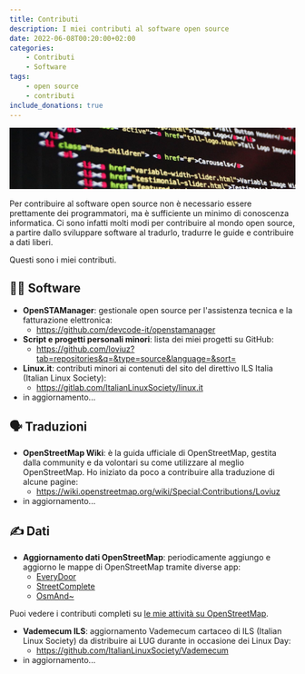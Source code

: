 ```yaml
---
title: Contributi
description: I miei contributi al software open source
date: 2022-06-08T00:20:00+02:00
categories:
    - Contributi
    - Software
tags:
    - open source
    - contributi
include_donations: true
---
```


![Contributi](code-g625f41d23_1280.jpg)

Per contribuire al software open source non è necessario essere prettamente dei programmatori, ma è sufficiente un minimo di conoscenza informatica. Ci sono infatti molti modi per contribuire al mondo open source, a partire dallo sviluppare software al tradurlo, tradurre le guide e contribuire a dati liberi.

Questi sono i miei contributi.

## 🧑‍💻 Software
- **OpenSTAManager**: gestionale open source per l'assistenza tecnica e la fatturazione elettronica:
  - https://github.com/devcode-it/openstamanager
- **Script e progetti personali minori**: lista dei miei progetti su GitHub:
  - https://github.com/loviuz?tab=repositories&q=&type=source&language=&sort=
- **Linux.it**: contributi minori ai contenuti del sito del direttivo ILS Italia (Italian Linux Society):
  - https://gitlab.com/ItalianLinuxSociety/linux.it
- in aggiornamento...

## 🗣️ Traduzioni
- **OpenStreetMap Wiki**: è la guida ufficiale di OpenStreetMap, gestita dalla community e da volontari su come utilizzare al meglio OpenStreetMap. Ho iniziato da poco a contribuire alla traduzione di alcune pagine:
  - https://wiki.openstreetmap.org/wiki/Special:Contributions/Loviuz
- in aggiornamento...

## ✍️ Dati
- **Aggiornamento dati OpenStreetMap**: periodicamente aggiungo e aggiorno le mappe di OpenStreetMap tramite diverse app:
  - [EveryDoor](https://github.com/Zverik/every_door)
  - [StreetComplete](https://github.com/streetcomplete/StreetComplete)
  - [OsmAnd~](https://osmand.net/)

Puoi vedere i contributi completi su [le mie attività su OpenStreetMap](https://www.openstreetmap.org/user/loviuz/history).

- **Vademecum ILS**: aggiornamento Vademecum cartaceo di ILS (Italian Linux Society) da distribuire ai LUG durante in occasione dei Linux Day:
  - https://github.com/ItalianLinuxSociety/Vademecum
- in aggiornamento...